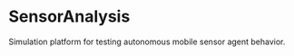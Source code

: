 SensorAnalysis
==============

Simulation platform for testing autonomous mobile sensor agent behavior.
